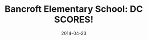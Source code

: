 ---
title: Bancroft Elementary School&#58; DC SCORES!
date: 2014-04-23
link: "http://bit.ly/1i9TwZL"
source: Meghan Anne Photography
---
